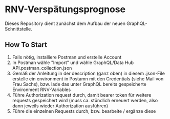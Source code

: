 # RNV-Verspätungsprognose

Dieses Repository dient zunächst dem Aufbau der neuen GraphQL-Schnittstelle.

## How To Start

1. Falls nötig, installiere Postman und erstelle Account
2. In Postman wähle "Import" und wähle GraphQL/Data Hub API.postman_collection.json
3. Gemäß der Anleitung in der description (ganz oben) in diesem .json-File erstelle ein environment in Postamn mit den Credentials (siehe Mail von Frau Sachs), bzw. lade das unter GraphQL bereits gespeicherte Environment RNV-Variables
4. Führe Authorization request durch, damit bearer token für weitere requests gespeichert wird (muss ca. stündlich erneuert werden, also dann jeweils wieder Authorization ausführen)
5. Führe die einzelnen Requests durch, bzw. bearbeite / ergänze diese




